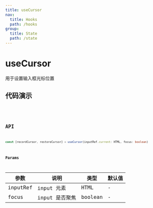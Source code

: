 ```yaml
---
title: useCursor
nav:
  title: Hooks
  path: /hooks
group:
  title: State
  path: /state
---
```


# useCursor

用于设置输入框光标位置

## 代码演示


<code src="./demo/demo1.tsx" />
<code src="./demo/demo2.tsx" />

## API

```typescript
const [recordCursor, restoreCursor] = useCursor(inputRef.current: HTML, focus: boolean)
```

### Params

| 参数       | 说明                                               | 类型     | 默认值 |
|------------|----------------------------------------------------|----------|--------|
| inputRef | input 元素 | HTML | -      |
| focus | input 是否聚焦 | boolean | -      |
